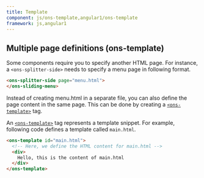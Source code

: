 ```yaml
---
title: Template
component: js/ons-template,angular1/ons-template
framework: js,angular1
---
```


## Multiple page definitions (ons-template)

Some components require you to specify another HTML page. For instance, a `<ons-splitter-side>` needs to specify a menu page in following format.

```html
<ons-splitter-side page="menu.html">
</ons-sliding-menu>
```

Instead of creating menu.html in a separate file, you can also define the page content in the same page. This can be done by creating a [`<ons-template>`](/v2/reference/js/ons-template.html) tag.

An [`<ons-template>`](/v2/reference/js/ons-template.html) tag represents a template snippet. For example, following code defines a template called `main.html`.

```html
<ons-template id="main.html">
  <!-- Here, we define the HTML content for main.html -->
  <div>
    Hello, this is the content of main.html
  </div>
</ons-template>
```
